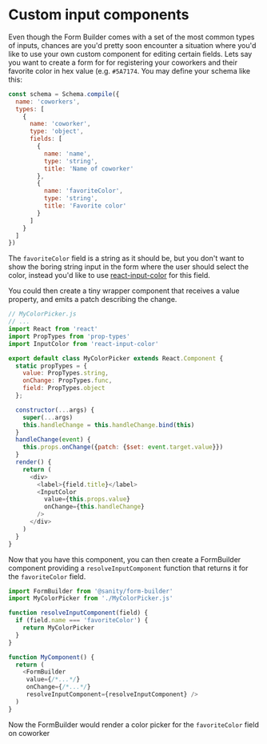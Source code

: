 # Custom input components

Even though the Form Builder comes with a set of the most common types of inputs, chances are you'd pretty soon encounter a situation where you'd like to use your own custom component for editing certain fields. Lets say you want to create a form for for registering your coworkers and their favorite color in hex value (e.g. `#5A7174`. You may define your schema like this:

```js
const schema = Schema.compile({
  name: 'coworkers',
  types: [
    {
      name: 'coworker',
      type: 'object',
      fields: [
        {
          name: 'name',
          type: 'string',
          title: 'Name of coworker'
        },
        {
          name: 'favoriteColor',
          type: 'string',
          title: 'Favorite color'
        }
      ]
    }
  ]
})
```

The `favoriteColor` field is a string as it should be, but you don't want to show the boring string input in the form where the user
 should select the color, instead you'd like to use [react-input-color](https://www.npmjs.com/package/react-input-color) for this field.
 
You could then create a tiny wrapper component that receives a value property, and emits a patch describing the change.

```js
// MyColorPicker.js
// ...
import React from 'react'
import PropTypes from 'prop-types' 
import InputColor from 'react-input-color'

export default class MyColorPicker extends React.Component {
  static propTypes = {
    value: PropTypes.string,
    onChange: PropTypes.func,
    field: PropTypes.object
  };

  constructor(...args) {
    super(...args)
    this.handleChange = this.handleChange.bind(this)
  }
  handleChange(event) {
    this.props.onChange({patch: {$set: event.target.value}})
  }    
  render() {    
    return (
      <div>
        <label>{field.title}</label>
        <InputColor
          value={this.props.value}
          onChange={this.handleChange}
        />
      </div>
    )
  }
}
```

Now that you have this component, you can then create a FormBuilder component providing a `resolveInputComponent` function that returns it for the `favoriteColor` field.
 
```js
import FormBuilder from '@sanity/form-builder'
import MyColorPicker from './MyColorPicker.js'

function resolveInputComponent(field) {
  if (field.name === 'favoriteColor') {
    return MyColorPicker
  }
}

function MyComponent() {
  return (
    <FormBuilder
     value={/*...*/}
     onChange={/*...*/}
     resolveInputComponent={resolveInputComponent} />
  )
}
``` 

Now the FormBuilder would render a color picker for the `favoriteColor` field on coworker
